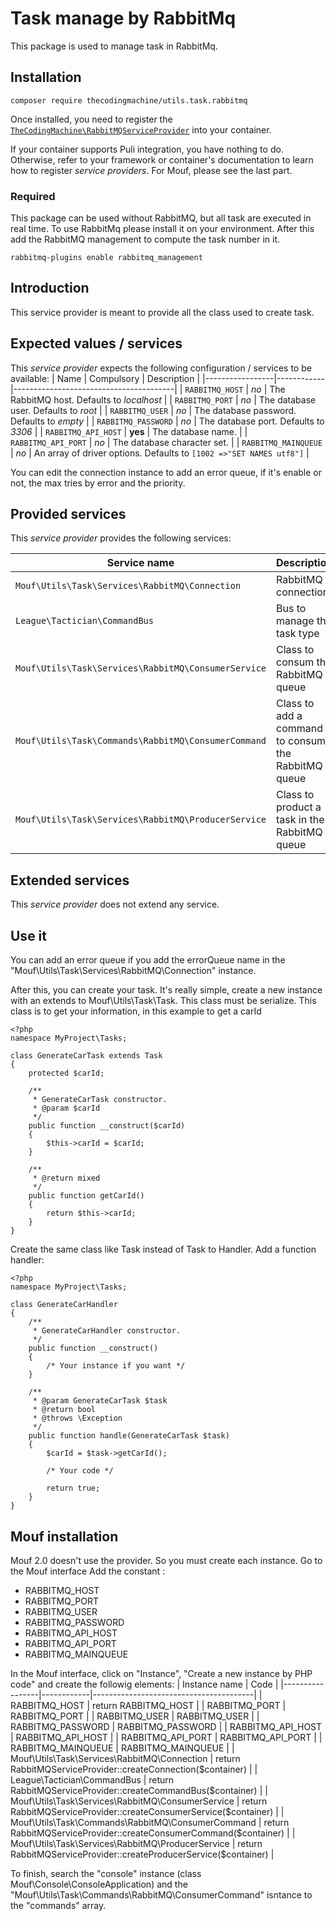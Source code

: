 # Task manage by RabbitMq

This package is used to manage task in RabbitMq.

## Installation

```
composer require thecodingmachine/utils.task.rabbitmq
```

Once installed, you need to register the [`TheCodingMachine\RabbitMQServiceProvider`](src/DI/RabbitMQServiceProvider.php) into your container.

If your container supports Puli integration, you have nothing to do. Otherwise, refer to your framework or container's documentation to learn how to register *service providers*.
For Mouf, please see the last part.

### Required
This package can be used without RabbitMQ, but all task are executed in real time.
To use RabbitMq please install it on your environment.
After this add the RabbitMQ management to compute the task number in it.
```
rabbitmq-plugins enable rabbitmq_management
```

## Introduction

This service provider is meant to provide all the class used to create task.

## Expected values / services

This *service provider* expects the following configuration / services to be available:
| Name            | Compulsory | Description                            |
|-----------------|------------|----------------------------------------|
| `RABBITMQ_HOST`       | *no*       | The RabbitMQ host. Defaults to *localhost*  |
| `RABBITMQ_PORT`       | *no*       | The database user. Defaults to *root*  |
| `RABBITMQ_USER`   | *no*       | The database password. Defaults to *empty*  |
| `RABBITMQ_PASSWORD`       | *no*       | The database port. Defaults to *3306*  |
| `RABBITMQ_API_HOST`     | **yes**    | The database name.  |
| `RABBITMQ_API_PORT`    | *no*    | The database character set.  |
| `RABBITMQ_MAINQUEUE`    | *no*    | An array of driver options. Defaults to `[1002 =>"SET NAMES utf8"]`  |

You can edit the connection instance to add an error queue, if it's enable or not, the max tries by error and the priority.

## Provided services

This *service provider* provides the following services:

| Service name                | Description                          |
|-----------------------------|--------------------------------------|
| `Mouf\Utils\Task\Services\RabbitMQ\Connection`  | RabbitMQ connection   |
| `League\Tactician\CommandBus`  | Bus to manage the task type   |
| `Mouf\Utils\Task\Services\RabbitMQ\ConsumerService`  | Class to consum the RabbitMQ queue   |
| `Mouf\Utils\Task\Commands\RabbitMQ\ConsumerCommand`  | Class to add a command to consum the RabbitMQ queue   |
| `Mouf\Utils\Task\Services\RabbitMQ\ProducerService`  | Class to product a task in the RabbitMQ queue   |


## Extended services

This *service provider* does not extend any service.


## Use it

You can add an error queue if you add the errorQueue name in the "Mouf\Utils\Task\Services\RabbitMQ\Connection" instance.

After this, you can create your task. It's really simple, create a new instance with an extends to Mouf\Utils\Task\Task. This class must be serialize.
This class is to get your information, in this example to get a carId
```
<?php
namespace MyProject\Tasks;

class GenerateCarTask extends Task
{
    protected $carId;

    /**
     * GenerateCarTask constructor.
     * @param $carId
     */
    public function __construct($carId)
    {
        $this->carId = $carId;
    }

    /**
     * @return mixed
     */
    public function getCarId()
    {
        return $this->carId;
    }
}
```

Create the same class like Task instead of Task to Handler. Add a function handler:
```
<?php
namespace MyProject\Tasks;

class GenerateCarHandler
{
    /**
     * GenerateCarHandler constructor.
     */
    public function __construct()
    {
        /* Your instance if you want */
    }

    /**
     * @param GenerateCarTask $task
     * @return bool
     * @throws \Exception
     */
    public function handle(GenerateCarTask $task)
    {
        $carId = $task->getCarId();

        /* Your code */

        return true;
    }
}
```

## Mouf installation

Mouf 2.0 doesn't use the provider. So you must create each instance.
Go to the Mouf interface
Add the constant : 
- RABBITMQ_HOST
- RABBITMQ_PORT
- RABBITMQ_USER
- RABBITMQ_PASSWORD
- RABBITMQ_API_HOST
- RABBITMQ_API_PORT
- RABBITMQ_MAINQUEUE

In the Mouf interface, click on "Instance", "Create a new instance by PHP code" and create the followig elements:
| Instance name            | Code   |
|-----------------|------------|----------------------------------------|
| RABBITMQ_HOST      | return RABBITMQ_HOST  |
| RABBITMQ_PORT       | RABBITMQ_PORT  |
| RABBITMQ_USER       | RABBITMQ_USER  |
| RABBITMQ_PASSWORD       | RABBITMQ_PASSWORD  |
| RABBITMQ_API_HOST       | RABBITMQ_API_HOST  |
| RABBITMQ_API_PORT       | RABBITMQ_API_PORT  |
| RABBITMQ_MAINQUEUE       | RABBITMQ_MAINQUEUE  |
| Mouf\Utils\Task\Services\RabbitMQ\Connection       | return RabbitMQServiceProvider::createConnection($container)  |
| League\Tactician\CommandBus       | return RabbitMQServiceProvider::createCommandBus($container)  |
| Mouf\Utils\Task\Services\RabbitMQ\ConsumerService       | return RabbitMQServiceProvider::createConsumerService($container)  |
| Mouf\Utils\Task\Commands\RabbitMQ\ConsumerCommand       | return RabbitMQServiceProvider::createConsumerCommand($container)  |
| Mouf\Utils\Task\Services\RabbitMQ\ProducerService       | return RabbitMQServiceProvider::createProducerService($container)  |

To finish, search the "console" instance (class Mouf\Console\ConsoleApplication) and the "Mouf\Utils\Task\Commands\RabbitMQ\ConsumerCommand" isntance to the "commands" array.